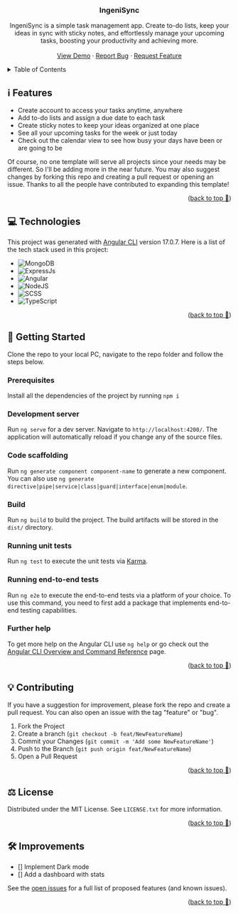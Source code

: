 <a name="readme-top"></a>

<!-- PROJECT LOGO -->
<br />
<div align="center">
  <!-- <a href="https://github.com/khadijaamjad/ingenisync">
    <img src="images/logo.png" alt="Logo" width="80" height="80">
  </a> -->

  <h3 align="center">IngeniSync</h3>

  <p align="center">
    IngeniSync is a simple task management app. Create to-do lists, keep your ideas in sync with sticky notes, 
    and effortlessly manage your upcoming tasks, boosting your productivity and achieving more.   
    <br />
    <br />
    <a href="https://github.com/khadijaamjad/ingenisync">View Demo</a>
    ·
    <a href="https://github.com/khadijaamjad/ingenisync/issues">Report Bug</a>
    ·
    <a href="https://github.com/khadijaamjad/ingenisync/issues">Request Feature</a>
  </p>
</div>

<!-- TABLE OF CONTENTS -->
<details>
  <summary>Table of Contents</summary>
  <ol>
    <li><a href="#about-the-project">Features</a></li>
        <li><a href="#built-with">Technologies</a></li>
    <li>
      <a href="#getting-started">Getting Started</a>
      <ul>
        <li><a href="#prerequisites">Prerequisites</a></li>
        <li><a href="#developmentserver">Development server</a></li>
        <li><a href="#codescaffolding">Code scaffolding</a></li>
        <li><a href="#build">Build</a></li>
        <li><a href="#runningunittests">Running unit tests</a></li>
        <li><a href="#runningend-to-endtests">Running end-to-end tests</a></li>
        <li><a href="#furtherhelp">Further help</a></li>
      </ul>
    </li>
    <li><a href="#contributing">Contributing</a></li>
    <li><a href="#license">License</a></li>
    <li><a href="#improvements">Improvements</a></li>
  </ol>
</details>

<!-- Features -->

## :information_source: Features

<!-- [![Product Name Screen Shot][product-screenshot]](https://example.com) -->

- Create account to access your tasks anytime, anywhere
- Add to-do lists and assign a due date to each task
- Create sticky notes to keep your ideas organized at one place
- See all your upcoming tasks for the week or just today
- Check out the calendar view to see how busy your days have been or are going to be

Of course, no one template will serve all projects since your needs may be different. So I'll be adding more in the near future. You may also suggest changes by forking this repo and creating a pull request or opening an issue. Thanks to all the people have contributed to expanding this template!

<p align="right">(<a href="#readme-top">back to top 🔼</a>)</p>

## :computer: Technologies

This project was generated with [Angular CLI](https://github.com/angular/angular-cli) version 17.0.7. Here is a list of the tech stack used in this project:

- ![MongoDB][MongoDB]
- ![ExpressJs][Express.js]
- ![Angular][Angular.io]
- ![NodeJS][NodeJS]
- ![SCSS][SCSS]
- ![TypeScript][TypeScript]

<p align="right">(<a href="#readme-top">back to top 🔼</a>)</p>

<!-- GETTING STARTED -->

## :rocket: Getting Started

Clone the repo to your local PC, navigate to the repo folder and follow the steps below.

### Prerequisites

Install all the dependencies of the project by running `npm i`

### Development server

Run `ng serve` for a dev server. Navigate to `http://localhost:4200/`. The application will automatically reload if you change any of the source files.

### Code scaffolding

Run `ng generate component component-name` to generate a new component. You can also use `ng generate directive|pipe|service|class|guard|interface|enum|module`.

### Build

Run `ng build` to build the project. The build artifacts will be stored in the `dist/` directory.

### Running unit tests

Run `ng test` to execute the unit tests via [Karma](https://karma-runner.github.io).

### Running end-to-end tests

Run `ng e2e` to execute the end-to-end tests via a platform of your choice. To use this command, you need to first add a package that implements end-to-end testing capabilities.

### Further help

To get more help on the Angular CLI use `ng help` or go check out the [Angular CLI Overview and Command Reference](https://angular.io/cli) page.

<p align="right">(<a href="#readme-top">back to top 🔼</a>)</p>

<!-- CONTRIBUTING -->

## 💡 Contributing

If you have a suggestion for improvement, please fork the repo and create a pull request. You can also open an issue with the tag "feature" or "bug".

1. Fork the Project
2. Create a branch (`git checkout -b feat/NewFeatureName`)
3. Commit your Changes (`git commit -m 'Add some NewFeatureName'`)
4. Push to the Branch (`git push origin feat/NewFeatureName`)
5. Open a Pull Request

<p align="right">(<a href="#readme-top">back to top 🔼</a>)</p>

<!-- LICENSE -->

## :balance_scale: License

Distributed under the MIT License. See `LICENSE.txt` for more information.

<p align="right">(<a href="#readme-top">back to top 🔼</a>)</p>

<!-- Improvements -->

## 🛠️ Improvements

- [] Implement Dark mode
- [] Add a dashboard with stats

See the [open issues](https://github.com/khadijaamjad/ingenisync/issues) for a full list of proposed features (and known issues).

<p align="right">(<a href="#readme-top">back to top 🔼</a>)</p>

<!-- MARKDOWN LINKS & IMAGES -->
<!-- https://www.markdownguide.org/basic-syntax/#reference-style-links -->

[product-screenshot]: images/screenshot.png
[MongoDB]: https://img.shields.io/badge/MongoDB-47A248.svg?&style=flat&logo=mongodb&logoColor=white
[Express.js]: https://img.shields.io/badge/ExpressJS-000000.svg?&style=flat&logo=express&logoColor=white
[Angular.io]: https://img.shields.io/badge/Angular-DD0031.svg?&style=flat&logo=angular&logoColor=white
[NodeJS]: https://img.shields.io/badge/NodeJS-339933.svg?&style=flat&logo=node.js&logoColor=white
[SCSS]: https://img.shields.io/badge/SCSS-CC6699.svg?&style=flat&logo=sass&logoColor=white
[TypeScript]: https://img.shields.io/badge/TypeScript-007ACC.svg?&style=flat&logo=typescript&logoColor=white
